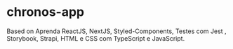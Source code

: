 # chronos-app
Based on Aprenda ReactJS, NextJS, Styled-Components, Testes com Jest , Storybook, Strapi, HTML e CSS com TypeScript e JavaScript.
